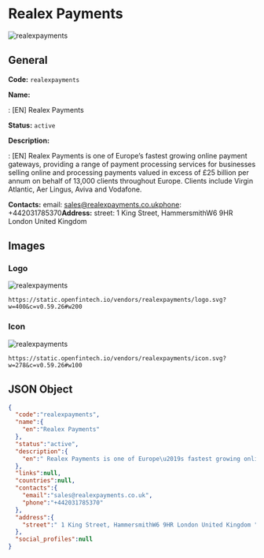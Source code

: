 
# Realex Payments 
![realexpayments](https://static.openfintech.io/vendors/realexpayments/logo.svg?w=400&c=v0.59.26#w200)  

## General 
 
**Code:** `realexpayments` 
 
**Name:** 
 
:	[EN] Realex Payments 
 
**Status:** `active` 
 
**Description:** 
 
: [EN]  Realex Payments is one of Europe’s fastest growing online payment gateways, providing a range of payment processing services for businesses selling online and processing payments valued in excess of £25 billion per annum on behalf of 13,000 clients throughout Europe. Clients include Virgin Atlantic, Aer Lingus, Aviva and Vodafone.  
 
**Contacts:** 
email: sales@realexpayments.co.ukphone: +442031785370**Address:** 
street:  1 King Street, HammersmithW6 9HR London United Kingdom  

## Images 

### Logo 
 
![realexpayments](https://static.openfintech.io/vendors/realexpayments/logo.svg?w=400&c=v0.59.26#w200)  

```
https://static.openfintech.io/vendors/realexpayments/logo.svg?w=400&c=v0.59.26#w200
```  

### Icon 
 
![realexpayments](https://static.openfintech.io/vendors/realexpayments/icon.svg?w=278&c=v0.59.26#w100)  

```
https://static.openfintech.io/vendors/realexpayments/icon.svg?w=278&c=v0.59.26#w100
```  

## JSON Object 

```json
{
  "code":"realexpayments",
  "name":{
    "en":"Realex Payments"
  },
  "status":"active",
  "description":{
    "en":" Realex Payments is one of Europe\u2019s fastest growing online payment gateways, providing a range of payment processing services for businesses selling online and processing payments valued in excess of \u00a325 billion per annum on behalf of 13,000 clients throughout Europe. Clients include Virgin Atlantic, Aer Lingus, Aviva and Vodafone. "
  },
  "links":null,
  "countries":null,
  "contacts":{
    "email":"sales@realexpayments.co.uk",
    "phone":"+442031785370"
  },
  "address":{
    "street":" 1 King Street, HammersmithW6 9HR London United Kingdom "
  },
  "social_profiles":null
}
```  
